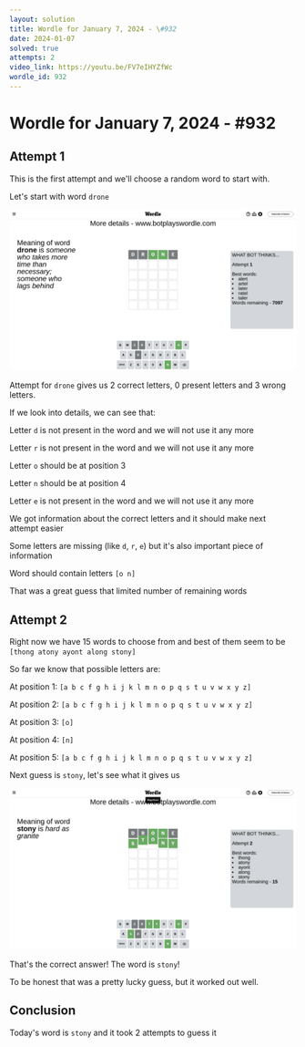 ```yaml
---
layout: solution
title: Wordle for January 7, 2024 - \#932
date: 2024-01-07
solved: true
attempts: 2
video_link: https://youtu.be/FV7eIHYZfWc
wordle_id: 932
---
```


# Wordle for January 7, 2024 - \#932

## Attempt 1

This is the first attempt and we'll choose a random word to start with.

Let's start with word `drone`

![Attempt 1](2024-01-07/attempt-1.png)

Attempt for `drone` gives us 2 correct letters, 0 present letters and 3 wrong letters.

If we look into details, we can see that:

Letter `d` is not present in the word and we will not use it any more

Letter `r` is not present in the word and we will not use it any more

Letter `o` should be at position 3

Letter `n` should be at position 4

Letter `e` is not present in the word and we will not use it any more

We got information about the correct letters and it should make next attempt easier

Some letters are missing (like `d`, `r`, `e`) but it's also important piece of information

Word should contain letters `[o n]`

That was a great guess that limited number of remaining words



## Attempt 2

Right now we have 15 words to choose from and best of them seem to be `[thong atony ayont along stony]`

So far we know that possible letters are:

At position 1: `[a b c f g h i j k l m n o p q s t u v w x y z]`

At position 2: `[a b c f g h i j k l m n o p q s t u v w x y z]`

At position 3: `[o]`

At position 4: `[n]`

At position 5: `[a b c f g h i j k l m n o p q s t u v w x y z]`

Next guess is `stony`, let's see what it gives us

![Attempt 2](2024-01-07/attempt-2.png)

That's the correct answer! The word is `stony`!

To be honest that was a pretty lucky guess, but it worked out well.

## Conclusion

Today's word is `stony` and it took 2 attempts to guess it

